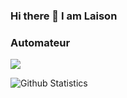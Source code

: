 ### Hi there 👋 I am __Laison__
### Automateur

![](https://komarev.com/ghpvc/?username=laisonmarko)


![Github Statistics](https://github-readme-stats.vercel.app/api?username=laisonmarko&count_private=true&show_icons=true)

